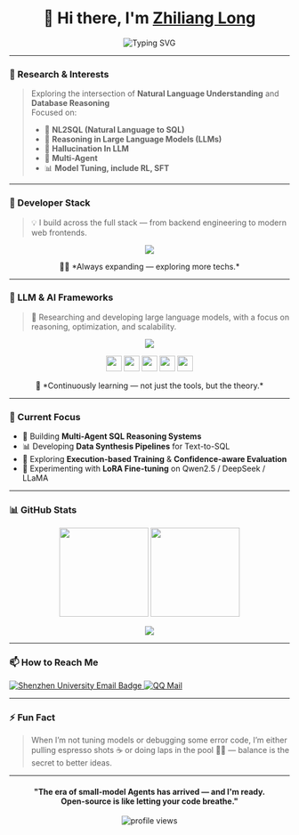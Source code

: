 <!-- Profile Header -->
<h1 align="center">👋 Hi there, I'm <a href="https://github.com/ChinaStark">Zhiliang Long</a></h1>

<!-- Dynamic typing headline -->
<p align="center">
  <img src="https://readme-typing-svg.demolab.com?font=Fira+Code&weight=500&size=20&pause=1200&center=true&vCenter=true&width=880&lines=Building+intelligent+agents+for+the+next+generation+of+LLMs...;Less+is+more:+small-model+agents+%26+open-source;NL2SQL+%7C+Reasoning+Reliability" alt="Typing SVG" />
</p>

---

### 🧠 Research & Interests

> Exploring the intersection of **Natural Language Understanding** and **Database Reasoning**  
> Focused on:
> - 🧩 **NL2SQL (Natural Language to SQL)**
> - 🧮 **Reasoning in Large Language Models (LLMs)**
> - 🧰 **Hallucination In LLM**
> - 🧱 **Multi-Agent**
> - 📊 **Model Tuning, include RL, SFT**

---

### 🧰 Developer Stack
<!-- 🧰 Developer Stack -->

> 💡 I build across the full stack — from backend engineering to modern web frontends.

<p align="center">
  <img src="https://skillicons.dev/icons?i=c,cpp,java,python,vue,js,html,css,spring,mysql,redis,docker,linux,git&perline=18" />
</p>

<p align="center">
  🧑‍💻 *Always expanding — exploring more techs.*
</p>

---

### 🤖 LLM & AI Frameworks
<!-- 🤖 LLM & AI Frameworks -->

> 🧠 Researching and developing large language models, with a focus on reasoning, optimization, and scalability.

<p align="center">
  <img src="https://skillicons.dev/icons?i=pytorch,anaconda&perline=10" />
</p>

<p align="center">
  <img src="https://img.shields.io/badge/DeepSpeed-0078D4?style=for-the-badge&logo=Microsoft&logoColor=white" height="28" />
  <img src="https://img.shields.io/badge/vLLM-000000?style=for-the-badge&logo=UCBerkeley&logoColor=white" height="28" />
  <img src="https://img.shields.io/badge/LlamaFactory-1a1a1a?style=for-the-badge&logo=llamafactory&logoColor=white" height="28" />
  <img src="https://img.shields.io/badge/Unsloth-00C4B3?style=for-the-badge&logo=unsloth&logoColor=white" height="28" />
  <img src="https://img.shields.io/badge/VeRL-00C4B3?style=for-the-badge&logo=bytedance&logoColor=white" height="28" />
</p>

<p align="center">
  🌱 *Continuously learning — not just the tools, but the theory.*
</p>


---

### 🚀 Current Focus
- 🤖 Building **Multi-Agent SQL Reasoning Systems**
- 📊 Developing **Data Synthesis Pipelines** for Text-to-SQL
- 🧠 Exploring **Execution-based Training** & **Confidence-aware Evaluation**
- 🔬 Experimenting with **LoRA Fine-tuning** on Qwen2.5 / DeepSeek / LLaMA

---

### 📊 GitHub Stats

<p align="center">
  <img src="https://github-readme-stats.vercel.app/api?username=ChinaStark&show_icons=true&theme=tokyonight&hide_border=true" height="160" />
  <img src="https://github-readme-stats.vercel.app/api/top-langs/?username=ChinaStark&layout=compact&theme=tokyonight&hide_border=true" height="160" />
</p>

<p align="center">
  <img src="https://github-profile-trophy.vercel.app/?username=ChinaStark&theme=onedark&no-frame=true&no-bg=true&row=1&column=6" />
</p>

---

### 📫 How to Reach Me
<p align="left">
  <!-- SZU mail -->
  <a href="mailto:2410103062@mails.szu.edu.cn">
    <img src="https://img.shields.io/badge/Shenzhen%20University-%23B30000?style=for-the-badge&logo=data:image/png;base64,iVBORw0KGgoAAAANSUhEUgAAACAAAAAgCAMAAABEpIrGAAAARVBMVEUAAAD///////////////////////////////////////////////////////////////////9cXGsuAAAAI3RSTlMAEBAgICg8QEBAT1BQUVFRYmNjZGRkbW1ub3Bwc3NzdHV1dpzvWgAAAHtJREFUeNqN0EsSgCAMBMBPi6YJxv3fKEXG4hE+IhOK1fQCCY1EtFd6eUym4CNOhgy7a7J6OLZBgIpg5JKq5gOqKFXZ8Xkek1zqPnpVn+Y5KTVKkUYO0Rxg4pQxg4ZQxQ4pQxw5pQxA5rQxQ6pA1TwA4+IDhAH7FSz0QAAAABJRU5ErkJggg==&logoColor=white&labelColor=7A0C0C" alt="Shenzhen University Email Badge" />
  </a>
  
  <!-- QQ mail -->
  <a href="mailto:3099234061@qq.com">
    <img src="https://img.shields.io/badge/QQ%20Mail-12B7F5?style=for-the-badge&logo=tencentqq&logoColor=white" alt="QQ Mail" />
  </a>
</p>



---

### ⚡ Fun Fact
> When I’m not tuning models or debugging some error code, I’m either pulling espresso shots ☕ or doing laps in the pool 🏊‍♂️ — balance is the secret to better ideas. 

---

<h4 align="center">
  "The era of small-model Agents has arrived — and I'm ready.<br>
  Open-source is like letting your code breathe."
</h4>

<p align="center">
  <img src="https://komarev.com/ghpvc/?username=ChinaStark&label=Profile%20Views&color=0e75b6&style=flat" alt="profile views" />
</p>
